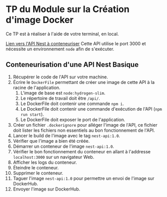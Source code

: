 # TP du Module sur la Création d'image Docker

Ce TP est à réaliser à l'aide de votre terminal, en local.

<a href='https://github.com/Simplon-hdf/Docker-TP-4.0--Nest-API'>Lien vers l'API Nest à conteneuriser</a>
Cette API utilise le port 3000 et nécessite un environnement `node` afin de s'exécuter.

## Conteneurisation d'une API Nest Basique

1. Récupérer le code de l'API sur votre machine.
2. Écrire le `DockerFile` permettant de créer une image de cette API à la racine de l'application.
   1. L'image de base est `node:hydrogen-slim`.
   2. Le répertoire de travail doit être `/api/`.
   3. Le DockerFile doit contenir une commande `npm i`.
   4. Le DockerFile doit contenir une commande d'exécution de l'API (`npm run start`).
   5. Le DockerFile doit exposer le port de l'application.
3. Créer un fichier `.dockerignore` pour alléger l'image de l'API, ce fichier doit lister les fichiers non essentiels au bon fonctionnement de l'API.
4. Lancer le build de l'image avec le tag `nest-api:1.0`.
5. Vérifier que l'image a bien été créée.
6. Démarrer un conteneur de l'image `nest-api:1.0`.
7. Vérifier le bon fonctionnement du conteneur en allant à l'addresse `localhost:3000` sur un navigateur Web.
8. Afficher les logs du conteneur.
9. Éteindre le conteneur.
10. Supprimer le conteneur.
11. Taguer l'image `nest-api:1.0` pour permettre un envoi de l'image sur DockerHub.
12. Envoyer l'image sur DockerHub.
